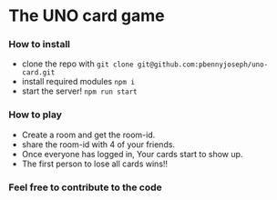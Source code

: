 # The UNO card game

### How to install
  - clone the repo with `git clone git@github.com:pbennyjoseph/uno-card.git`
  - install required modules `npm i`
  - start the server! `npm run start`

### How to play
- Create a room and get the room-id.
- share the room-id with 4 of your friends.
- Once everyone has logged in, Your cards start to show up.
- The first person to lose all cards wins!! 

### Feel free to contribute to the code

